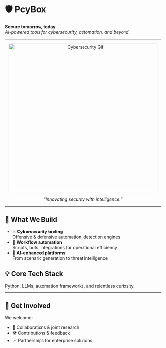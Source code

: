 # 🛡️ PcyBox  
**Secure tomorrow, today.**  
*AI-powered tools for cybersecurity, automation, and beyond.*

---

<p align="center">
  <img src="https://media.giphy.com/media/l0MYt5jPR6QX5pnqM/giphy.gif" alt="Cybersecurity Gif" width="480" />
</p>
<p align="center"><em>“Innovating security with intelligence.”</em></p>

---

## 🚀 What We Build

- 🔥 **Cybersecurity tooling**  
  Offensive & defensive automation, detection engines  
- 🤖 **Workflow automation**  
  Scripts, bots, integrations for operational efficiency  
- 🧠 **AI-enhanced platforms**  
  From scenario generation to threat intelligence  

## 💡 Core Tech Stack

Python, LLMs, automation frameworks, and relentless curiosity.

---

## 🤝 Get Involved

We welcome:  
- 🤝 Collaborations & joint research  
- 🛠 Contributions & feedback  
- 📈 Partnerships for enterprise solutions  
